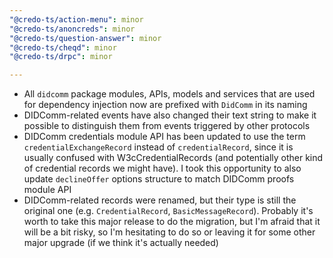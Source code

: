 ```yaml
---
"@credo-ts/action-menu": minor
"@credo-ts/anoncreds": minor
"@credo-ts/question-answer": minor
"@credo-ts/cheqd": minor
"@credo-ts/drpc": minor

---
```


- All `didcomm` package modules, APIs, models and services that are used for dependency injection now are prefixed with `DidComm` in its naming
- DIDComm-related events have also changed their text string to make it possible to distinguish them from events triggered by other protocols
- DIDComm credentials module API has been updated to use the term `credentialExchangeRecord` instead of `credentialRecord`, since it is usually confused with W3cCredentialRecords (and potentially other kind of credential records we might have). I took this opportunity to also update `declineOffer` options structure to match DIDComm proofs module API
- DIDComm-related records were renamed, but their type is still the original one (e.g. `CredentialRecord`, `BasicMessageRecord`). Probably it's worth to take this major release to do the migration, but I'm afraid that it will be a bit risky, so I'm hesitating to do so or leaving it for some other major upgrade (if we think it's actually needed)
